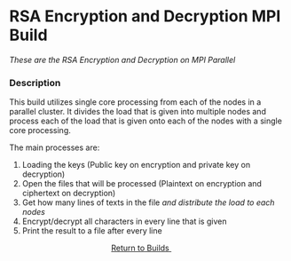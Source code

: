 # RSA Encryption and Decryption MPI Build
*These are the RSA Encryption and Decryption on MPI Parallel*

### Description
This build utilizes single core processing from each of the nodes in a parallel cluster. It divides the load that is given into multiple nodes and process each of the load that is given onto each of the nodes with a single core processing.

The main processes are:
1. Loading the keys (Public key on encryption and private key on decryption)
2. Open the files that will be processed (Plaintext on encryption and ciphertext on decryption)
3. Get how many lines of texts in the file *and distribute the load to each nodes*
4. Encrypt/decrypt all characters in every line that is given
5. Print the result to a file after every line

<p align="center">
    <a href="https://github.com/ReinhartC/Parallel-RSA-on-Raspberry-Pi/tree/master/Builds">
        Return to Builds
    </a>  
</p>